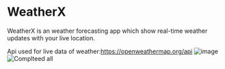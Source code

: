 # WeatherX
WeatherX is an weather forecasting app which show real-time weather updates with your live location.


Api used for live data of weather:https://openweathermap.org/api
![image](https://user-images.githubusercontent.com/84631422/202769362-24baad73-6883-47f6-b94b-fc8a9d01cde0.png)
![Complteed all](https://user-images.githubusercontent.com/84631422/202769771-1f223ce0-cb7a-49fe-b22e-3974ee116d38.png)
